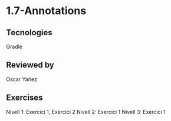# 1.7-Annotations
## Tecnologies
Gradle
## Reviewed by
Oscar Yáñez
## Exercises
Nivell 1: Exercici 1, Exercici 2
Nivell 2: Exercici 1
Nivell 3: Exercici 1
